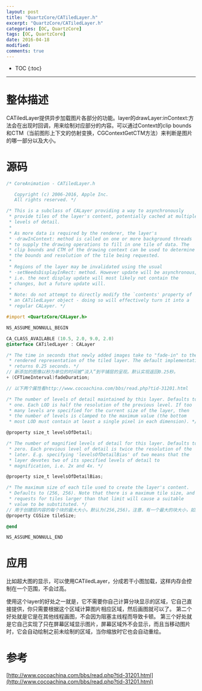 ```yaml
---
layout: post
title: "QuartzCore/CATiledLayer.h"
excerpt: "QuartzCore/CATiledLayer.h"
categories: [OC, QuartzCore]
tags: [OC, QuartzCore]
date: 2016-04-18 
modified: 
comments: true
---
```


* TOC
{:toc}
---

# 整体描述

CATiledLayer提供异步加载图片各部分的功能。layer的drawLayer:inContext:方法会在出现时回调，用来绘制对应部分的内容。可以通过Context的clip bounds和CTM（当前图形上下文的仿射变换，CGContextGetCTM方法）来判断是图片的哪一部分以及大小。

# 源码

```objective-c
/* CoreAnimation - CATiledLayer.h

   Copyright (c) 2006-2016, Apple Inc.
   All rights reserved. */

/* This is a subclass of CALayer providing a way to asynchronously
 * provide tiles of the layer's content, potentially cached at multiple
 * levels of detail.
 *
 * As more data is required by the renderer, the layer's
 * -drawInContext: method is called on one or more background threads
 * to supply the drawing operations to fill in one tile of data. The
 * clip bounds and CTM of the drawing context can be used to determine
 * the bounds and resolution of the tile being requested.
 *
 * Regions of the layer may be invalidated using the usual
 * -setNeedsDisplayInRect: method. However update will be asynchronous,
 * i.e. the next display update will most likely not contain the
 * changes, but a future update will.
 *
 * Note: do not attempt to directly modify the `contents' property of
 * an CATiledLayer object - doing so will effectively turn it into a
 * regular CALayer. */

#import <QuartzCore/CALayer.h>

NS_ASSUME_NONNULL_BEGIN

CA_CLASS_AVAILABLE (10.5, 2.0, 9.0, 2.0)
@interface CATiledLayer : CALayer

/* The time in seconds that newly added images take to "fade-in" to the
 * rendered representation of the tiled layer. The default implementation
 * returns 0.25 seconds. */
// 新添加的图像以秒为单位的时间被“淡入”到平铺层的呈现。默认实现返回0.25秒。
+ (CFTimeInterval)fadeDuration;

// 以下两个属性看http://www.cocoachina.com/bbs/read.php?tid-31201.html

/* The number of levels of detail maintained by this layer. Defaults to
 * one. Each LOD is half the resolution of the previous level. If too
 * many levels are specified for the current size of the layer, then
 * the number of levels is clamped to the maximum value (the bottom
 * most LOD must contain at least a single pixel in each dimension). */

@property size_t levelsOfDetail;

/* The number of magnified levels of detail for this layer. Defaults to
 * zero. Each previous level of detail is twice the resolution of the
 * later. E.g. specifying 'levelsOfDetailBias' of two means that the
 * layer devotes two of its specified levels of detail to
 * magnification, i.e. 2x and 4x. */

@property size_t levelsOfDetailBias;

/* The maximum size of each tile used to create the layer's content.
 * Defaults to (256, 256). Note that there is a maximum tile size, and
 * requests for tiles larger than that limit will cause a suitable
 * value to be substituted. */
// 用于创建层内容的每个块的最大大小。默认为(256,256)。注意，有一个最大的块大小，如果请求的块大于这个限制，将导致一个合适的值被替换。
@property CGSize tileSize;

@end

NS_ASSUME_NONNULL_END

```

# 应用

比如超大图的显示，可以使用CATiledLayer，分成若干小图加载，这样内存会控制在一个范围，不会过高。

使用这个layer的好处之一就是，它不需要你自己计算分块显示的区域，它自己直接提供，你只需要根据这个区域计算图片相应区域，然后画图就可以了。
第二个好处就是它是在其他线程画图，不会因为阻塞主线程而导致卡顿。
第三个好处就是它自己实现了只在屏幕区域显示图片，屏幕区域外不会显示，而且当移动图片时，它会自动绘制之前未绘制的区域，当你缩放时它也会自动重绘。

# 参考

[http://www.cocoachina.com/bbs/read.php?tid-31201.html](http://www.cocoachina.com/bbs/read.php?tid-31201.html)

 

 

 
